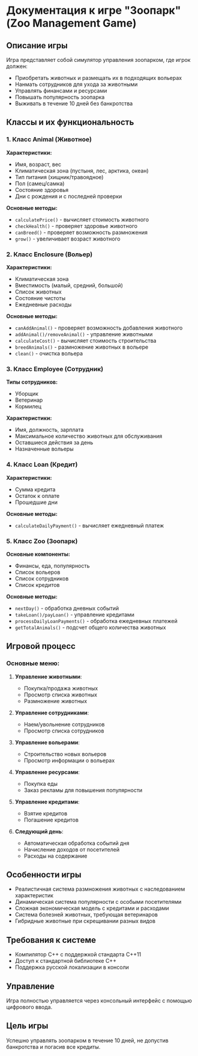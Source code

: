 # Документация к игре "Зоопарк" (Zoo Management Game)

## Описание игры
Игра представляет собой симулятор управления зоопарком, где игрок должен:
- Приобретать животных и размещать их в подходящих вольерах
- Нанмать сотрудников для ухода за животными
- Управлять финансами и ресурсами
- Повышать популярность зоопарка
- Выживать в течение 10 дней без банкротства

## Классы и их функциональность

### 1. Класс Animal (Животное)
**Характеристики:**
- Имя, возраст, вес
- Климатическая зона (пустыня, лес, арктика, океан)
- Тип питания (хищник/травоядное)
- Пол (самец/самка)
- Состояние здоровья
- Дни с рождения и с последней проверки

**Основные методы:**
- `calculatePrice()` - вычисляет стоимость животного
- `checkHealth()` - проверяет здоровье животного
- `canBreed()` - проверяет возможность размножения
- `grow()` - увеличивает возраст животного

### 2. Класс Enclosure (Вольер)
**Характеристики:**
- Климатическая зона
- Вместимость (малый, средний, большой)
- Список животных
- Состояние чистоты
- Ежедневные расходы

**Основные методы:**
- `canAddAnimal()` - проверяет возможность добавления животного
- `addAnimal()/removeAnimal()` - управление животными
- `calculateCost()` - вычисляет стоимость строительства
- `breedAnimals()` - размножение животных в вольере
- `clean()` - очистка вольера

### 3. Класс Employee (Сотрудник)
**Типы сотрудников:**
- Уборщик
- Ветеринар
- Кормилец

**Характеристики:**
- Имя, должность, зарплата
- Максимальное количество животных для обслуживания
- Оставшиеся действия за день
- Назначенные вольеры

### 4. Класс Loan (Кредит)
**Характеристики:**
- Сумма кредита
- Остаток к оплате
- Прошедшие дни

**Основные методы:**
- `calculateDailyPayment()` - вычисляет ежедневный платеж

### 5. Класс Zoo (Зоопарк)
**Основные компоненты:**
- Финансы, еда, популярность
- Список вольеров
- Список сотрудников
- Список кредитов

**Основные методы:**
- `nextDay()` - обработка дневных событий
- `takeLoan()/payLoan()` - управление кредитами
- `processDailyLoanPayments()` - обработка ежедневных платежей
- `getTotalAnimals()` - подсчет общего количества животных

## Игровой процесс

### Основные меню:
1. **Управление животными**:
   - Покупка/продажа животных
   - Просмотр списка животных
   - Размножение животных

2. **Управление сотрудниками**:
   - Наем/увольнение сотрудников
   - Просмотр списка сотрудников

3. **Управление вольерами**:
   - Строительство новых вольеров
   - Просмотр информации о вольерах

4. **Управление ресурсами**:
   - Покупка еды
   - Заказ рекламы для повышения популярности

5. **Управление кредитами**:
   - Взятие кредитов
   - Погашение кредитов

6. **Следующий день**:
   - Автоматическая обработка событий дня
   - Начисление доходов от посетителей
   - Расходы на содержание

## Особенности игры
- Реалистичная система размножения животных с наследованием характеристик
- Динамическая система популярности с особыми посетителями
- Сложная экономическая модель с кредитами и расходами
- Система болезней животных, требующая ветеринаров
- Гибридные животные при скрещивании разных видов

## Требования к системе
- Компилятор C++ с поддержкой стандарта C++11
- Доступ к стандартной библиотеке C++
- Поддержка русской локализации в консоли

## Управление
Игра полностью управляется через консольный интерфейс с помощью цифрового ввода.

## Цель игры
Успешно управлять зоопарком в течение 10 дней, не допустив банкротства и погасив все кредиты.
